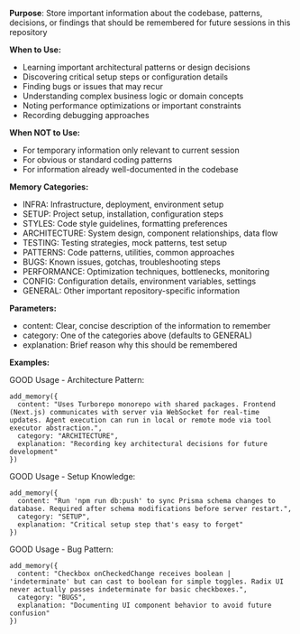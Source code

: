 **Purpose**: Store important information about the codebase, patterns, decisions, or findings that should be remembered for future sessions in this repository

**When to Use:**
- Learning important architectural patterns or design decisions
- Discovering critical setup steps or configuration details
- Finding bugs or issues that may recur
- Understanding complex business logic or domain concepts  
- Noting performance optimizations or important constraints
- Recording debugging approaches

**When NOT to Use:**
- For temporary information only relevant to current session
- For obvious or standard coding patterns
- For information already well-documented in the codebase

**Memory Categories:**
- INFRA: Infrastructure, deployment, environment setup
- SETUP: Project setup, installation, configuration steps
- STYLES: Code style guidelines, formatting preferences
- ARCHITECTURE: System design, component relationships, data flow
- TESTING: Testing strategies, mock patterns, test setup
- PATTERNS: Code patterns, utilities, common approaches  
- BUGS: Known issues, gotchas, troubleshooting steps
- PERFORMANCE: Optimization techniques, bottlenecks, monitoring
- CONFIG: Configuration details, environment variables, settings
- GENERAL: Other important repository-specific information

**Parameters:**
- content: Clear, concise description of the information to remember
- category: One of the categories above (defaults to GENERAL)
- explanation: Brief reason why this should be remembered

**Examples:**

GOOD Usage - Architecture Pattern:
```
add_memory({
  content: "Uses Turborepo monorepo with shared packages. Frontend (Next.js) communicates with server via WebSocket for real-time updates. Agent execution can run in local or remote mode via tool executor abstraction.",
  category: "ARCHITECTURE", 
  explanation: "Recording key architectural decisions for future development"
})
```

GOOD Usage - Setup Knowledge:
```
add_memory({
  content: "Run 'npm run db:push' to sync Prisma schema changes to database. Required after schema modifications before server restart.",
  category: "SETUP",
  explanation: "Critical setup step that's easy to forget"
})
```

GOOD Usage - Bug Pattern:
```
add_memory({
  content: "Checkbox onCheckedChange receives boolean | 'indeterminate' but can cast to boolean for simple toggles. Radix UI never actually passes indeterminate for basic checkboxes.",
  category: "BUGS",
  explanation: "Documenting UI component behavior to avoid future confusion"
})
```